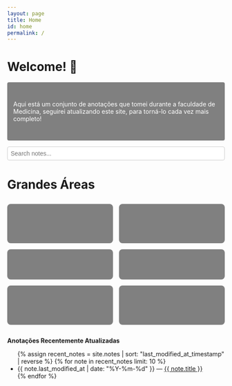 ```yaml
---
layout: page
title: Home
id: home
permalink: /
---
```


# Welcome! 🌱

<p style="padding: 3em 1em; background: #808080; color: white; border-radius: 4px;">
  Aqui está um conjunto de anotações que tomei durante a faculdade de Medicina, 
seguirei atualizando este site, para torná-lo cada vez mais completo! 
</p>

<!-- Search Bar -->
<div id="search-bar-container" style="position: relative; margin-bottom: 1em;">
  <input
    type="text"
    id="search-bar"
    placeholder="Search notes..."
    onkeyup="searchNotes()"
    style="width: 100%; padding: 0.5em; font-size: 1em; border-radius: 4px; border: 1px solid #ccc;"
  />
  <ul id="search-results" style="list-style: none; margin: 0; padding: 0; position: absolute; top: 100%; left: 0; width: 100%; background: white; border: 1px solid #ccc; border-radius: 4px; max-height: 200px; overflow-y: auto; display: none; z-index: 1000;">
  </ul>
</div>

# Grandes Áreas
<div class="grid-container">
  <div class="grid-item">[[Atenção Primária em Saúde (APS)]]</div>
  <div class="grid-item">[[Clínica Médica]]</div>
  <div class="grid-item">[[Cirurgia]]</div>
  <div class="grid-item">[[Pediatria]]</div>
  <div class="grid-item">[[Ginecologia & Obstetrícia]]</div>
  <div class="grid-item">[[Pesquisa]]</div>
</div>




<strong>Anotações Recentemente Atualizadas</strong>

<ul>
  {% assign recent_notes = site.notes | sort: "last_modified_at_timestamp" | reverse %}
  {% for note in recent_notes limit: 10 %}
    <li>
      {{ note.last_modified_at | date: "%Y-%m-%d" }} — <a class="internal-link" href="{{ site.baseurl }}{{ note.url }}">{{ note.title }}</a>
    </li>
  {% endfor %}
</ul>

<style>
  .grid-container{
  display: grid;
  grid-template-columns: repeat(2,1fr);
  gap: 1em;
  margin: 2em 0;
  }
  .grid-item{
  background-color: #808080;
  color: #808080;
  padding: 1.5em;
  text-align: center;
  border-radius: 8px;
  text-decoration: none;
  font-size: 1.2em;
  font-weight: bold;
  transition: transform 0.2s, background-color 0.3s;
  }
  .grid-item: hover{
  background-color: #388e3c;
  transform: translateY(-5px);
  }

  }
  .wrapper {
    max-width: 46em;
  }
</style>
<!-- Dynamically Generated Notes Array -->
<script>
  const notes = [
    {% for note in site.notes %}
      { title: "{{ note.title | escape }}", url: "{{ note.url | relative_url }}" },
    {% endfor %}
  ];

  function searchNotes() {
    const query = document.getElementById("search-bar").value.toLowerCase();
    const resultsContainer = document.getElementById("search-results");
    resultsContainer.innerHTML = ""; // Clear previous results

    if (query.trim() === "") {
      resultsContainer.style.display = "none";
      return;
    }

    const filteredNotes = notes.filter(note =>
      note.title.toLowerCase().includes(query)
    );

    if (filteredNotes.length > 0) {
      resultsContainer.style.display = "block";
      filteredNotes.forEach(note => {
        const listItem = document.createElement("li");
        listItem.innerHTML = `<a href="${note.url}" style="text-decoration: none; display: block; padding: 0.5em; color: #333;">${note.title}</a>`;
        resultsContainer.appendChild(listItem);
      });
    } else {
      resultsContainer.style.display = "block";
      resultsContainer.innerHTML = `<li style="padding: 0.5em; color: #777;">No results found</li>`;
    }
  }

  // Close dropdown if user clicks outside
  document.addEventListener("click", (event) => {
    const searchBar = document.getElementById("search-bar");
    const resultsContainer = document.getElementById("search-results");

    if (!searchBar.contains(event.target) && !resultsContainer.contains(event.target)) {
      resultsContainer.style.display = "none";
    }
  });
</script>
